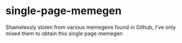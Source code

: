 # single-page-memegen

Shamelessly stolen from various memegens found in Github, I've only mixed them to obtain this single page memegen